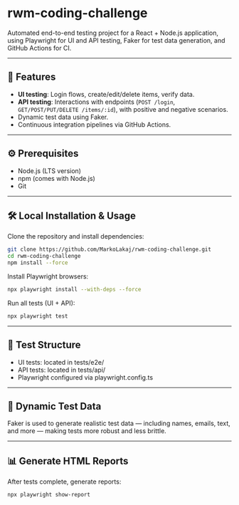 # rwm-coding-challenge

Automated end-to-end testing project for a React + Node.js application, using Playwright for UI and API testing, Faker for test data generation, and GitHub Actions for CI.

---

## 🚀 Features

- **UI testing**: Login flows, create/edit/delete items, verify data.
- **API testing**: Interactions with endpoints (`POST /login`, `GET/POST/PUT/DELETE /items/:id`), with positive and negative scenarios.
- Dynamic test data using Faker.
- Continuous integration pipelines via GitHub Actions.

---

## ⚙️ Prerequisites

- Node.js (LTS version)
- npm (comes with Node.js)
- Git

---

## 🛠️ Local Installation & Usage

Clone the repository and install dependencies:

```bash
git clone https://github.com/MarkoLakaj/rwm-coding-challenge.git
cd rwm-coding-challenge
npm install --force

```

Install Playwright browsers:
```bash
npx playwright install --with-deps --force
```

Run all tests (UI + API):

```bash
npx playwright test
```

---

## 🧪 Test Structure

- UI tests: located in tests/e2e/
- API tests: located in tests/api/
- Playwright configured via playwright.config.ts

---

## 🧩 Dynamic Test Data
Faker is used to generate realistic test data — including names, emails, text, and more — making tests more robust and less brittle.

---

## 📊 Generate HTML Reports
After tests complete, generate reports:

```bash
npx playwright show-report
```




